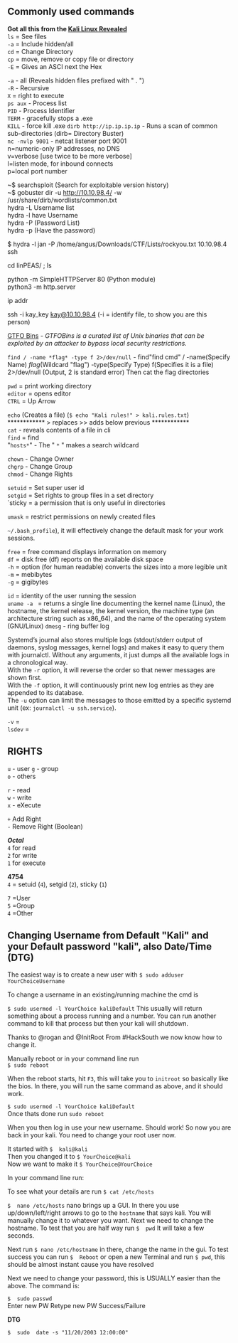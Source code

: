 ## Commonly used commands  

**Got all this from the [Kali Linux Revealed](https://www.kali.org/download-kali-linux-revealed-book/)**    
`ls` = See files  
`-a` = Include hidden/all  
`cd` = Change Directory  
`cp` = move, remove or copy file or directory  
`-E` = Gives an ASCI next the Hex

`-a` - all (Reveals hidden files prefixed with " . ")  
`-R` - Recursive  
`X` = right to execute  
`ps aux` - Process list  
`PID` - Process Identifier  
`TERM` - gracefully stops a .exe  
`KILL` - force kill .exe 
`dirb http://ip.ip.ip.ip` - Runs a scan of common sub-directories  (dirb= Directory Buster)  
`nc -nvlp 9001` - netcat listener port 9001  
n=numeric-only IP addresses, no DNS  
v=verbose [use twice to be more verbose]  
l=listen mode, for inbound connects    
p=local port number  

~$	searchsploit (Search for exploitable version history)  
~$	gobuster dir -u http://10.10.98.4/ -w /usr/share/dirb/wordlists/common.txt   
hydra	-L Username list  
hydra	-l have Username  
hydra	-P (Password List)  
hydra	-p (Have the password)  

$ hydra -l jan -P /home/angus/Downloads/CTF/Lists/rockyou.txt 10.10.98.4 ssh  

cd linPEAS/ ; ls  

python -m SimpleHTTPServer 80 (Python module)  
python3 -m http.server  

ip addr  

ssh -i kay_key kay@10.10.98.4    (-i = identify file, to show you are this person)  



[GTFO Bins](https://gtfobins.github.io/)  -  *GTFOBins is a curated list of Unix binaries that can be exploited by an attacker to bypass local security restrictions.*  

`find / -name *flag* -type f 2>/dev/null` - find"find cmd" / -name(Specify Name) *flag*(Wildcard "flag") -type(Specify Type) f(Specifies it is a file) 2>/dev/null (Output, 2 is standard error) Then cat the flag directories  





`pwd` = print working directory  
`editor` = opens editor  
`CTRL` = Up Arrow  

`echo` (Creates a file) (`$ echo "Kali rules!" > kali.rules.txt`)  
************ > replaces >> adds below previous ************  
`cat` - reveals contents of a file in cli  
`find` = find  
"`hosts*`" - The " `*` " makes a search wildcard  

`chown` - Change Owner  
`chgrp` - Change Group  
`chmod` - Change Rights  

`setuid` = Set super user id  
`setgid` = Set rights to group files in a set directory  
`sticky = a permission that is only useful in directories  

`umask` = restrict permissions on newly created files  

`~/.bash_profile`), it will effectively change the default mask for your
work sessions.  

`free` = free command displays information on memory  
`df` = disk free (df) reports on the available disk space  
`-h` = option (for human readable) converts the sizes into a more legible unit  
`-m` = mebibytes  
`-g` = gigibytes  

`id` = identity of the user running the session  
`uname -a ` = returns a single line documenting the kernel name (Linux), the hostname, the kernel release, the kernel version, the machine type (an architecture string such as x86_64), and the name of the operating system (GNU/Linux)
`dmesg` - ring buffer log  

Systemd’s journal also stores multiple logs (stdout/stderr output of daemons, syslog messages,
kernel logs) and makes it easy to query them with journalctl. Without any arguments, it just
dumps all the available logs in a chronological way.   
With the `-r` option, it will reverse the order so that newer messages are shown first.   
With the `-f` option, it will continuously print new log entries as they are appended to its database.   
The `-u` option can limit the messages to those emitted by a specific systemd unit (ex: `journalctl -u ssh.service`).  

`-v` =   
`lsdev` =    


##  RIGHTS  

`u` - user 
`g` - group  
`o` - others  

`r` - read  
`w` - write  
`x` - eXecute  

`+` Add Right  
`-` Remove Right  (Boolean)  

***Octal***  
`4` for read   
`2` for write  
`1` for execute  

**4754**  
`4` = setuid (`4`), setgid (`2`), sticky (`1`)  

`7` =User  
`5` =Group  
`4` =Other  
## Changing Username from Default "Kali" and your Default password "kali", also Date/Time (DTG)

The easiest way is to create a new user with `$ sudo adduser YourChoiceUsername`  

To change a username in an existing/running machine the cmd is 

`$ sudo usermod -l YourChoice kaliDefault`  This usually will return something about a process running and a number. You can run another command to kill that process but then your kali will shutdown.

Thanks to @rogan and @InitRoot From #HackSouth we now know how to change it.

Manually reboot or in your command line run  
`$ sudo reboot`  

When the reboot starts, hit `F3`, this will take you to `initroot` so basically like the bios. In there, you will run the same command as above, and it should work.  

`$ sudo usermod -l YourChoice kaliDefault`  
Once thats done run `sudo reboot`  

When you then log in use your new username. Should work! So now you are back in your kali. You need to change your root user now.  

It started with `$  kali@kali`  
Then you changed it to `$ YourChoice@kali`  
Now we want to make it `$ YourChoice@YourChoice`  

In your command line run:  

To see what your details are run `$ cat /etc/hosts`  

`$  nano /etc/hosts`  nano brings up a GUI. In there you use up/down/left/right arrows to go to the `hostname` that says kali. You will manually change it to whatever you want. Next we need to change the hostname. To test that you are half way run `$  pwd` It will take a few seconds.  

Next run `$ nano /etc/hostname` in there, change the name in the gui. To test success you can run `$  Reboot` or open a new Terminal and run `$ pwd`, this should be almost instant cause you have resolved

Next we need to change your password, this is USUALLY easier than the above. The command is:  

`$  sudo passwd`  
Enter new PW
Retype new PW
Success/Failure  

**DTG**

`$  sudo  date -s "11/20/2003 12:00:00"`




